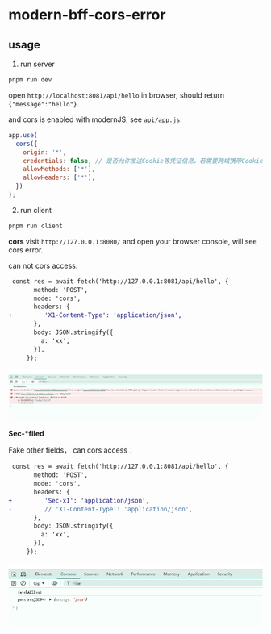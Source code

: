# modern-bff-cors-error

## usage

1. run server

```sh
pnpm run dev
```

open `http://localhost:8081/api/hello` in browser, should return `{"message":"hello"}`.

and cors is enabled with modernJS, see `api/app.js`:

```js
app.use(
  cors({
    origin: '*',
    credentials: false, // 是否允许发送Cookie等凭证信息，若需要跨域携带Cookie，需设置为true
    allowMethods: ['*'],
    allowHeaders: ['*'],
  })
);
```

2. run client

```sh
pnpm run client
```

**cors**
visit `http://127.0.0.1:8080/` and open your browser console, will see cors error.

can not cors access:

```diff
 const res = await fetch('http://127.0.0.1:8081/api/hello', {
       method: 'POST',
       mode: 'cors',
       headers: {
+         'X1-Content-Type': 'application/json',
       },
       body: JSON.stringify({
         a: 'xx',
       }),
     });
```

![error](./assets/error.png)

**Sec-\*filed**

Fake other fields， can cors access：

```diff
 const res = await fetch('http://127.0.0.1:8081/api/hello', {
       method: 'POST',
       mode: 'cors',
       headers: {
+         'Sec-x1': 'application/json',
-         // 'X1-Content-Type': 'application/json',
       },
       body: JSON.stringify({
         a: 'xx',
       }),
     });
```

![ok](./assets/ok.png)

